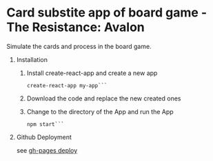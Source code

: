 # Card substite app of board game - The Resistance: Avalon
Simulate the cards and process in the board game.

1. Installation

    1. Install create-react-app and create a new app
        ```npm install -g create-react-app
        create-react-app my-app```
    2. Download the code and replace the new created ones

    3. Change to the directory of the App and run the App
        ```cd my-app
        npm start```
2. Github Deployment

    see [gh-pages deploy](https://github.com/facebookincubator/create-react-app/blob/master/packages/react-scripts/template/README.md#deployment)
